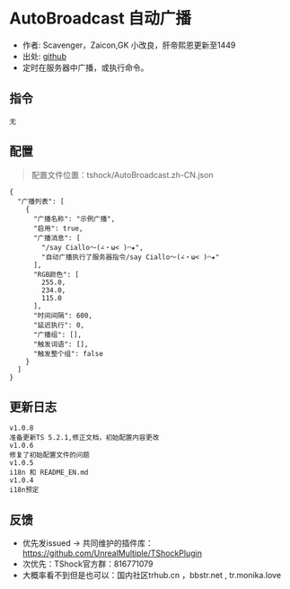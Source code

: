# AutoBroadcast 自动广播

- 作者: Scavenger，Zaicon,GK 小改良，肝帝熙恩更新至1449
- 出处: [github](https://github.com/Scavenger3/AutoBroadcast)
- 定时在服务器中广播，或执行命令。


## 指令
```
无
```
## 配置
> 配置文件位置：tshock/AutoBroadcast.zh-CN.json
```json5
{
  "广播列表": [
    {
      "广播名称": "示例广播",
      "启用": true,
      "广播消息": [
        "/say Ciallo～(∠・ω< )⌒★",
        "自动广播执行了服务器指令/say Ciallo～(∠・ω< )⌒★"
      ],
      "RGB颜色": [
        255.0,
        234.0,
        115.0
      ],
      "时间间隔": 600,
      "延迟执行": 0,
      "广播组": [],
      "触发词语": [],
      "触发整个组": false
    }
  ]
}
```

## 更新日志

```
v1.0.8
准备更新TS 5.2.1,修正文档，初始配置内容更改
v1.0.6
修复了初始配置文件的问题
v1.0.5
i18n 和 README_EN.md
v1.0.4
i18n预定
```

## 反馈
- 优先发issued -> 共同维护的插件库：https://github.com/UnrealMultiple/TShockPlugin
- 次优先：TShock官方群：816771079
- 大概率看不到但是也可以：国内社区trhub.cn ，bbstr.net , tr.monika.love
